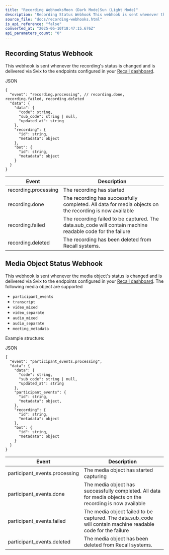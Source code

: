 ```yaml
---
title: "Recording WebhooksMoon (Dark Mode)Sun (Light Mode)"
description: "Recording Status Webhook This webhook is sent whenever the recording's status is changed and is delivered via Svix to the endpoints configured in your Recall dashboard . { \"event\": \"recording.processing\", // recording.done, recording.failed, recording.deleted \"data\": { \"data\": { \"code\": string, \"sub..."
source_file: "docs/recording-webhooks.html"
is_api_reference: "false"
converted_at: "2025-06-10T18:47:15.676Z"
api_parameters_count: "0"
---
```

## Recording Status Webhook

[](#recording-status-webhook)

This webhook is sent whenever the recording's status is changed and is delivered via Svix to the endpoints configured in your [Recall dashboard](https://api.recall.ai/dashboard/webhooks/).

JSON

```
{
  "event": "recording.processing", // recording.done, recording.failed, recording.deleted
  "data": {
    "data": {
      "code": string,
      "sub_code": string | null,
      "updated_at": string
    },
    "recording": {
      "id": string,
      "metadata": object
    },
    "bot": {
      "id": string,
      "metadata": object
    }
  }
}

```

| Event | Description |
| --- | --- |
| recording.processing | The recording has started |
| recording.done | The recording has successfully completed. All data for media objects on the recording is now available |
| recording.failed | The recording failed to be captured. The data.sub_code will contain machine readable code for the failure |
| recording.deleted | The recording has been deleted from Recall systems. |



## Media Object Status Webhook

[](#media-object-status-webhook)

This webhook is sent whenever the media object's status is changed and is delivered via Svix to the endpoints configured in your [Recall dashboard](https://api.recall.ai/dashboard/webhooks/). The following media object are supported
- `participant_events`
- `transcript`
- `video_mixed`
- `video_separate`
- `audio_mixed`
- `audio_separate`
- `meeting_metadata`

Example structure:

JSON

```
{
  "event": "participant_events.processing",
  "data": {
    "data": {
      "code": string,
      "sub_code": string | null,
      "updated_at": string
    },
    "participant_events": {
      "id": string,
      "metadata": object,
    },
    "recording": {
      "id": string,
      "metadata": object
    },
    "bot": {
      "id": string,
      "metadata": object
    }
  }
}

```

| Event | Description |
| --- | --- |
| participant_events.processing | The media object has started capturing |
| participant_events.done | The media object has successfully completed. All data for media objects on the recording is now available |
| participant_events.failed | The media object failed to be captured. The data.sub_code will contain machine readable code for the failure |
| participant_events.deleted | The media object has been deleted from Recall systems. |
